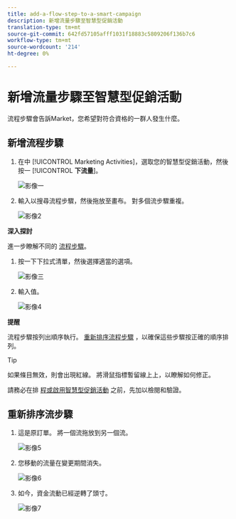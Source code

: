 ```yaml
---
title: add-a-flow-step-to-a-smart-campaign
description: 新增流量步驟至智慧型促銷活動
translation-type: tm+mt
source-git-commit: 642fd57105afff1031f18883c5809206f136b7c6
workflow-type: tm+mt
source-wordcount: '214'
ht-degree: 0%

---
```



# 新增流量步驟至智慧型促銷活動

流程步驟會告訴Market，您希望對符合資格的一群人發生什麼。

## 新增流程步驟

1. 在中 [!UICONTROL Marketing Activities]，選取您的智慧型促銷活動，然後按一 [!UICONTROL **下流量**]。

   ![影像一](/help/sky/assets/smart-campaigns/add-a-flow-step-to-a-smart-campaign/add-a-flow-step-to-a-smart-campaign-1.png)

1. 輸入以搜尋流程步驟，然後拖放至畫布。 對多個流步驟重複。

   ![影像2](/help/sky/assets/smart-campaigns/add-a-flow-step-to-a-smart-campaign/add-a-flow-step-to-a-smart-campaign-2.png)

**深入探討**

進一步瞭解不同的 [流程步驟](http://docs.marketo.com/display/DOCS/Flow+Actions)。

1. 按一下下拉式清單，然後選擇適當的選項。

   ![影像三](/help/sky/assets/smart-campaigns/add-a-flow-step-to-a-smart-campaign/add-a-flow-step-to-a-smart-campaign-3.png)

1. 輸入值。

   ![影像4](/help/sky/assets/smart-campaigns/add-a-flow-step-to-a-smart-campaign/add-a-flow-step-to-a-smart-campaign-4.png)

**提醒**

流程步驟按列出順序執行。 [重新排序流程步驟](https://docs.marketo.com/display/MER/Add+a+Flow+Step+to+a+Smart+Campaign#AddaFlowSteptoaSmartCampaign-ReorderFlowSteps) ，以確保這些步驟按正確的順序排列。

>[!TIP]
>
>如果條目無效，則會出現紅線。 將滑鼠指標暫留線上上，以瞭解如何修正。
>
>請務必在排 [程或啟用智慧型促銷活動](https://docs.marketo.com/display/DOCS/Smart+Campaign+Checklist) 之前，先加以檢閱和驗證。

## 重新排序流步驟

1. 這是原訂單。 將一個流拖放到另一個流。

   ![影像5](/help/sky/assets/smart-campaigns/add-a-flow-step-to-a-smart-campaign/add-a-flow-step-to-a-smart-campaign-5.png)

1. 您移動的流量在變更期間消失。

   ![影像6](/help/sky/assets/smart-campaigns/add-a-flow-step-to-a-smart-campaign/add-a-flow-step-to-a-smart-campaign-6.png)

1. 如今，資金流動已經逆轉了頭寸。

   ![影像7](/help/sky/assets/smart-campaigns/add-a-flow-step-to-a-smart-campaign/add-a-flow-step-to-a-smart-campaign-7.png)
